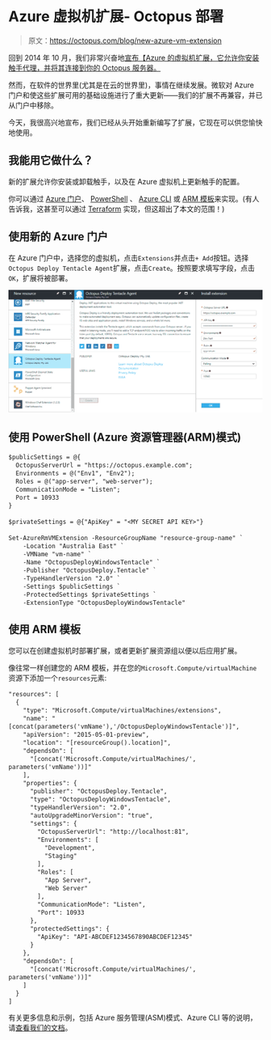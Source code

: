 # Azure 虚拟机扩展- Octopus 部署

> 原文：<https://octopus.com/blog/new-azure-vm-extension>

回到 2014 年 10 月，我们非常兴奋地[宣布【Azure 的虚拟机扩展，它允许你安装触手代理，并将其连接到你的 Octopus 服务器。](https://octopus.com/blog/azure-vm-extension)

然而，在软件的世界里(尤其是在云的世界里)，事情在继续发展。微软对 Azure 门户和使这些扩展可用的基础设施进行了重大更新——我们的扩展不再兼容，并已从门户中移除。

今天，我很高兴地宣布，我们已经从头开始重新编写了扩展，它现在可以供您愉快地使用。

## 我能用它做什么？

新的扩展允许你安装或卸载触手，以及在 Azure 虚拟机上更新触手的配置。

你可以通过 [Azure 门户](https://octopus.com/docs/infrastructure/windows-targets/azure-virtual-machines/via-the-azure-portal)、 [PowerShell](https://octopus.com/docs/infrastructure/windows-targets/azure-virtual-machines/via-powershell) 、 [Azure CLI](https://octopus.com/docs/infrastructure/windows-targets/azure-virtual-machines/via-the-azure-cli) 或 [ARM 模板](https://octopus.com/docs/infrastructure/windows-targets/azure-virtual-machines/via-an-arm-template)来实现。(有人告诉我，这甚至可以通过 [Terraform](https://www.terraform.io/docs/providers/azurerm/r/virtual_machine_extension.html) 实现，但这超出了本文的范围！)

## 使用新的 Azure 门户

在 Azure 门户中，选择您的虚拟机，点击`Extensions`并点击`+ Add`按钮。选择`Octopus Deploy Tentacle Agent`扩展，点击`Create`。按照要求填写字段，点击`OK`，扩展将被部署。

[![Azure Portal - Add Tentacle VM Extension](img/3c6a0f817292f633c18492acac72f085.png)](#)

## 使用 PowerShell (Azure 资源管理器(ARM)模式)

```
$publicSettings = @{
  OctopusServerUrl = "https://octopus.example.com";
  Environments = @("Env1", "Env2");
  Roles = @("app-server", "web-server");
  CommunicationMode = "Listen";
  Port = 10933
}

$privateSettings = @{"ApiKey" = "<MY SECRET API KEY>"}

Set-AzureRmVMExtension -ResourceGroupName "resource-group-name" `
    -Location "Australia East" `
    -VMName "vm-name" `
    -Name "OctopusDeployWindowsTentacle" `
    -Publisher "OctopusDeploy.Tentacle" `
    -TypeHandlerVersion "2.0" `
    -Settings $publicSettings `
    -ProtectedSettings $privateSettings `
    -ExtensionType "OctopusDeployWindowsTentacle" 
```

## 使用 ARM 模板

您可以在创建虚拟机时部署扩展，或者更新扩展资源组以便以后应用扩展。

像往常一样创建您的 ARM 模板，并在您的`Microsoft.Compute/virtualMachine`资源下添加一个`resources`元素:

```
"resources": [
  {
    "type": "Microsoft.Compute/virtualMachines/extensions",
    "name": "[concat(parameters('vmName'),'/OctopusDeployWindowsTentacle')]",
    "apiVersion": "2015-05-01-preview",
    "location": "[resourceGroup().location]",
    "dependsOn": [
      "[concat('Microsoft.Compute/virtualMachines/', parameters('vmName'))]"
    ],
    "properties": {
      "publisher": "OctopusDeploy.Tentacle",
      "type": "OctopusDeployWindowsTentacle",
      "typeHandlerVersion": "2.0",
      "autoUpgradeMinorVersion": "true",
      "settings": {
        "OctopusServerUrl": "http://localhost:81",
        "Environments": [
          "Development",
          "Staging"
        ],
        "Roles": [
          "App Server",
          "Web Server"
        ],
        "CommunicationMode": "Listen",
        "Port": 10933
      },
      "protectedSettings": {
        "ApiKey": "API-ABCDEF1234567890ABCDEF12345"
      }
    },
    "dependsOn": [
      "[concat('Microsoft.Compute/virtualMachines/', parameters('vmName'))]"
    ]
  }
] 
```

有关更多信息和示例，包括 Azure 服务管理(ASM)模式、Azure CLI 等的说明，请[查看我们的文档](https://octopus.com/docs/installation)。